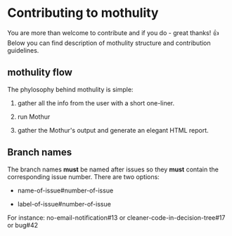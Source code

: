 # Contributing to mothulity

You are more than welcome to contribute and if you do - great thanks! :+1:
Below you can find description of mothulity structure and contribution guidelines.

## mothulity flow

The phylosophy behind mothulity is simple:

1. gather all the info from the user with a short one-liner.

2. run Mothur

3. gather the Mothur's output and generate an elegant HTML report.

## Branch names

The branch names **must** be named after issues so they **must** contain the corresponding issue number.
There are two options:

- name-of-issue#number-of-issue

- label-of-issue#number-of-issue

For instance: no-email-notification#13 or cleaner-code-in-decision-tree#17 or bug#42
